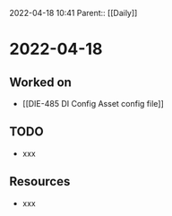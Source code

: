 2022-04-18 10:41
Parent:: [[Daily]]

# 2022-04-18

## Worked on

- [[DIE-485 DI Config Asset config file]]

## TODO

- xxx

## Resources

- xxx
